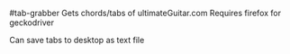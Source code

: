 #tab-grabber
Gets chords/tabs of ultimateGuitar.com
Requires firefox for geckodriver

Can save tabs to desktop as text file
